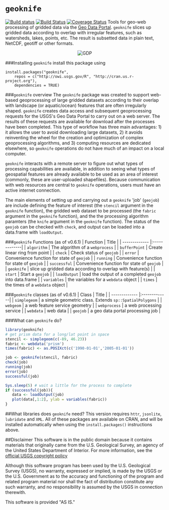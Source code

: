 `geoknife`
=====
[![Build status](https://ci.appveyor.com/api/projects/status/0iacmg82mp50426o/branch/master)](https://ci.appveyor.com/project/jread-usgs/geoknife/branch/master)
[![Build Status](https://travis-ci.org/USGS-R/geoknife.svg)](https://travis-ci.org/USGS-R/geoknife)
[![Coverage Status](https://coveralls.io/repos/USGS-R/geoknife/badge.svg)](https://coveralls.io/r/USGS-R/geoknife)
Tools for geo-web processing of gridded data via the [Geo Data Portal](http://cida.usgs.gov/gdp/ "Geo Data Portal"). `geoknife` slices up gridded data according to overlap with irregular features, such as watersheds, lakes, points, etc. The result is subsetted data in plain text, NetCDF, geotiff or other formats.
<p align="center">
  <img src="http://usgs-r.github.io/images/geoknife.png" alt="GDP" align="center">
</p>



###Installing `geoknife`
install this package using

	install.packages("geoknife", 
        repos = c("http://owi.usgs.gov/R", "http://cran.us.r-project.org"),
        dependencies = TRUE)

###`geoknife` overview
The `geoknife` package was created to support web-based geoprocessing of large gridded datasets according to their overlap with landscape (or aquatic/ocean) features that are often irregularly shaped. `geoknife` creates data access and subsequent geoprocessing requests for the USGS's Geo Data Portal to carry out on a web server. The results of these requests are available for download after the processes have been completed. This type of workflow has three main advantages: 1) it allows the user to avoid downloading large datasets, 2) it avoids reinventing the wheel for the creation and optimization of complex geoprocessing algorithms, and 3) computing resources are dedicated elsewhere, so `geoknife` operations do not have much of an impact on a local computer. 

`geoknife` interacts with a remote server to figure out what types of processing capabilities are available, in addition to seeing what types of geospatial features are already available to be used as an area of interest (commonly, these are user-uploaded shapefiles). Because communication with web resources are central to `geoknife` operations, users must have an active internet connection. 

The main elements of setting up and carrying out a `geoknife` 'job' (`geojob`) are include defining the feature of interest (the `stencil` argument in the `geoknife` function), the gridded web dataset to be processed (the `fabric` argument in the `geoknife` function), and the the processing algorithm paramters (the `knife` argument in the `geoknife` function). The status of the `geojob` can be checked with `check`, and output can be loaded into a data.frame with `loadOutput`. 

###`geoknife` Functions (as of v0.6.1)
| Function       | Title           |
| ------------- |:-------------|
| `algorithm` | The algorithm of a `webprocess` |
| `bufferPoint`  | Create linear ring from point |
| `check` | Check status of `geojob` |
| `error` | Convenience  function for state of `geojob` |
| `running` | Convenience  function for state of `geojob` |
| `successful` | Convenience  function for state of `geojob` |
| `geoknife` | slice up gridded data according to overlap with feature(s) |
| `start` | Start a `geojob` |
| `loadOutput` | load the output of a completed `geojob` into data.frame |
| `variables` | the variables for a `webdata` object |
| `times` | the times of a `webdata` object |

###`geoknife` classes (as of v0.6.1)
| Class       | Title           |
| ------------- |:-------------|
| `simplegeom` | a simple geometric class. Extends `sp::SpatialPolygons` |
| `webgeom` | a web feature service geometry |
| `webprocess` | a web processing service |
| `webdata` | web data |
| `geojob` | a geo data portal processing job |

###What can `geoknife` do?
```R
library(geoknife)
# get prism data for a long/lat point in space
stencil <- simplegeom(c(-89, 46.23))
fabric <- webdata('prism')
times(fabric) <- as.POSIXct(c('1990-01-01','2005-01-01'))

job <- geoknife(stencil, fabric)
check(job)
running(job)
error(job)
successful(job)

Sys.sleep(5) # wait a little for the process to complete
if (successful(job)){
   data <- loadOutput(job)
   plot(data[,1:2], ylab = variables(fabric))
}
```

##What libraries does `geoknife` need?
This version requires `httr`, `jsonlite`, `lubridate` and `XML`. All of these packages are available on CRAN, and will be installed automatically when using the `install.packages()` instructions above.

##Disclaimer
This software is in the public domain because it contains materials that originally came from the U.S. Geological Survey, an agency of the United States Department of Interior. For more information, see the [official USGS copyright policy](http://www.usgs.gov/visual-id/credit_usgs.html#copyright/ "official USGS copyright policy")

Although this software program has been used by the U.S. Geological Survey (USGS), no warranty, expressed or implied, is made by the USGS or the U.S. Government as to the accuracy and functioning of the program and related program material nor shall the fact of distribution constitute any such warranty, and no responsibility is assumed by the USGS in connection therewith.

This software is provided "AS IS."
